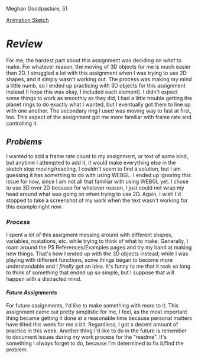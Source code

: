Meghan Goodpasture, 51

[Animation Sketch](https://meghangp.github.io/120-work/hw-5/)

# *Review*

For me, the hardest part about this assignment was deciding on *what* to make. For whatever reason, the moving of 3D objects for me is much easier than 2D. I struggled a lot with this assignment when I was trying to use 2D shapes, and it simply wasn't working out. The process was making my mind a little numb, so I ended up practicing with 3D objects for this assignment instead (I hope this was okay, I included each element). I didn't expect some things to work as smoothly as they did, I had a little trouble getting the planet rings to do exactly what I wanted, but I eventually got them to line up with one another. The secondary ring I used was moving way to fast at first, too. This aspect of the assignment got me more familiar with frame rate and controlling it.

## *Problems*

I wanted to add a frame rate count to my assignment, or text of some kind, but anytime I attempted to add it, it would make everything else in the sketch stop moving/reacting. I couldn't seem to find a solution, but I am guessing it has something to do with using WEBGL. I ended up ignoring this issue for now, since I am not all that familiar with using WEBGL yet. I chose to use 3D over 2D because for whatever reason, I just could not wrap my head around what was going on when trying to use 2D. Again, I wish I'd stopped to take a screenshot of my work when the text wasn't working for this example right now.

### *Process*

I spent a lot of this assigment messing around with different shapes, variables, roatations, etc. while trying to think of what to make. Generally, I roam around the P5 References/Examples pages and try my hand at making new things. That's how I ended up with the 3D objects instead; while I was playing with different functions, some things began to become more understandable and I *finally* got an idea. It's funny to me that it took so long to think of something that ended up so simple, but I suppose that will happen with a distracted mind.

#### *Future Assignments*

For future assignments, I'd like to make something with *more* to it. This assignment came out pretty simplistic for me, I feel, as the most important thing became getting it done at a reasonable time because personal matters have tilted this week for me a bit. Regardless, I got a decent amount of practice in this week. Another thing I'd like to do in the future is remember to document issues during my work process for the "readme". It's something I always forget to do, because I'm determined to fix it/find the problem.
